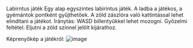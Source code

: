 Labirntus játék
Egy alap egyszintes labirintus játék.
A ladba a játékos, a gyémántok pontként gyűjthetőek.
A zöld zászlóra való kattintással lehet elindítani a játékot.
Iránytás: WASD billentyűkkel lehet mozogni.
Győzelmi feltétel: Eljutni a zöld színnel jelölt kijárathoz.

Képrenyőkép a játékról:
![image](https://github.com/user-attachments/assets/3a69ea1e-5ee6-4fbf-bdc7-77f889d193f8)
